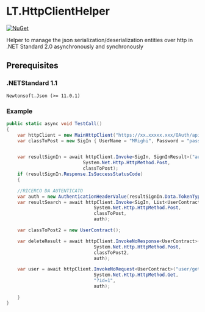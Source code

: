 # LT.HttpClientHelper
[![NuGet](https://img.shields.io/nuget/v/Nuget.Core.svg)](https://www.nuget.org/packages/LT.HttpClientHelper)

Helper to manage the json serialization/deserialization entities over http in .NET Standard 2.0 asynchronously and synchronously

## Prerequisites

### .NETStandard 1.1
```
Newtonsoft.Json (>= 11.0.1)
```

### Example 
```c#
public static async void TestCall()
{
    var httpClient = new MainHttpClient("https://xx.xxxxx.xxx/OAuth/api/");
    var classToPost = new SigIn { UserName = "MRighi", Password = "password1" };


    var resultSignIn = await httpClient.Invoke<SigIn, SignInResult>("authentication/sign-in",
							System.Net.Http.HttpMethod.Post,
							classToPost);
    if (resultSignIn.Response.IsSuccessStatusCode)
    {

	//RICERCO DA AUTENTICATO
	var auth = new AuthenticationHeaderValue(resultSignIn.Data.TokenType, resultSignIn.Data.AccessToken);
	var resultSearch = await httpClient.Invoke<SigIn, List<UserContract>>("user/search",
							    System.Net.Http.HttpMethod.Post,
							    classToPost,
							    auth);

	var classToPost2 = new UserContract();

	var deleteResult = await httpClient.InvokeNoResponse<UserContract>("user/delete",
							    System.Net.Http.HttpMethod.Post,
							    classToPost2,
							    auth);

	var user = await httpClient.InvokeNoRequest<UserContract>("user/get",
							    System.Net.Http.HttpMethod.Get,
							    "?id=1",
							    auth);

    }
}

```

